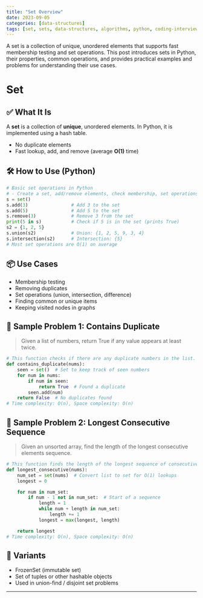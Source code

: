```yaml
---
title: "Set Overview"
date: 2023-09-05
categories: [data-structures]
tags: [set, sets, data-structures, algorithms, python, coding-interview, leetcode, tutorial, guide, programming, hash-table, membership, problem-solving, big-o, time-complexity]
---
```


A set is a collection of unique, unordered elements that supports fast membership testing and set operations. This post introduces sets in Python, their properties, common operations, and provides practical examples and problems for understanding their use cases.

# Set

## ✅ What It Is

A **set** is a collection of **unique**, unordered elements. In Python, it is implemented using a hash table.

- No duplicate elements
- Fast lookup, add, and remove (average **O(1)** time)

## 🛠️ How to Use (Python)

```python
# Basic set operations in Python
# - Create a set, add/remove elements, check membership, set operations
s = set()
s.add(3)                # Add 3 to the set
s.add(5)                # Add 5 to the set
s.remove(3)             # Remove 3 from the set
print(5 in s)           # Check if 5 is in the set (prints True)
s2 = {1, 2, 5}
s.union(s2)             # Union: {1, 2, 5, 9, 3, 4}
s.intersection(s2)      # Intersection: {5}
# Most set operations are O(1) on average
```

## 📦 Use Cases

- Membership testing
- Removing duplicates
- Set operations (union, intersection, difference)
- Finding common or unique items
- Keeping visited nodes in graphs

## 📘 Sample Problem 1: Contains Duplicate

> Given a list of numbers, return True if any value appears at least twice.

```python
# This function checks if there are any duplicate numbers in the list.
def contains_duplicate(nums):
    seen = set()  # Set to keep track of seen numbers
    for num in nums:
        if num in seen:
            return True  # Found a duplicate
        seen.add(num)
    return False  # No duplicates found
# Time complexity: O(n), Space complexity: O(n)
```

## 📘 Sample Problem 2: Longest Consecutive Sequence

> Given an unsorted array, find the length of the longest consecutive elements sequence.

```python
# This function finds the length of the longest sequence of consecutive numbers in the list.
def longest_consecutive(nums):
    num_set = set(nums)  # Convert list to set for O(1) lookups
    longest = 0

    for num in num_set:
        if num - 1 not in num_set:  # Start of a sequence
            length = 1
            while num + length in num_set:
                length += 1
            longest = max(longest, length)

    return longest
# Time complexity: O(n), Space complexity: O(n)
```

## 🔁 Variants

- FrozenSet (immutable set)
- Set of tuples or other hashable objects
- Used in union-find / disjoint set problems

---

